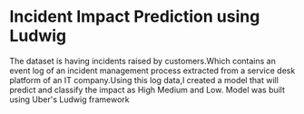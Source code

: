 # Incident Impact Prediction using Ludwig
The dataset is having incidents raised by customers.Which contains an event log of an incident management process extracted from a service desk platform of an IT company.Using this log data,I created a model that will predict and classify the impact as High Medium and Low. Model was built using Uber's Ludwig framework
